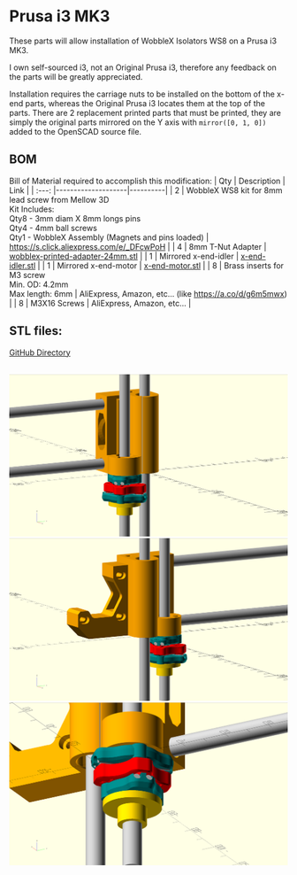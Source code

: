 # Prusa i3 MK3

These parts will allow installation of WobbleX Isolators WS8 on a Prusa i3 MK3.

I own self-sourced i3, not an Original Prusa i3, therefore any feedback on the parts will be greatly appreciated.

Installation requires the carriage nuts to be installed on the bottom of the x-end parts, whereas the Original Prusa i3 locates them at the top of the parts. There are 2 replacement printed parts that must be printed, they are simply the original parts mirrored on the Y axis with `mirror([0, 1, 0])` added to the OpenSCAD source file.

## BOM
Bill of Material required to accomplish this modification:
|  Qty    |   Description      |    Link  |
|  :---:  |--------------------|----------|
|  2      | WobbleX WS8 kit for 8mm lead screw from Mellow 3D<br>Kit Includes:<br>  Qty8 - 3mm diam X 8mm longs pins<br>  Qty4 - 4mm ball screws<br>  Qty1 - WobbleX Assembly (Magnets and pins loaded)  | https://s.click.aliexpress.com/e/_DFcwPoH |
|  4      | 8mm T-Nut Adapter | [wobblex-printed-adapter-24mm.stl](/Prusa_i3/MK3/wobblex-printed-adapter-24mm.stl) |
|  1      | Mirrored x-end-idler | [x-end-idler.stl](/Prusa_i3/MK3/x-end-idler.stl) |
|  1      | Mirrored x-end-motor | [x-end-motor.stl](/Prusa_i3/MK3/x-end-motor.stl) |
|  8      | Brass inserts for M3 screw<br>Min. OD: 4.2mm<br>Max length: 6mm | AliExpress, Amazon, etc... (like https://a.co/d/g6m5mwx) |
|  8      | M3X16 Screws | AliExpress, Amazon, etc... |

## STL files:  
[GitHub Directory](https://github.com/MirageC79/Interfaces-for-WobbleX-integration/tree/main/Prusa_i3/MK3)
<br> 
<br>


![img](/Prusa_i3/MK3/x-end-idler_installation.png)
<br>
![img](/Prusa_i3/MK3/x-end-motor_installation.png)
<br>
![img](/Prusa_i3/MK3/x-end-motor_under_view.png)
<br>
